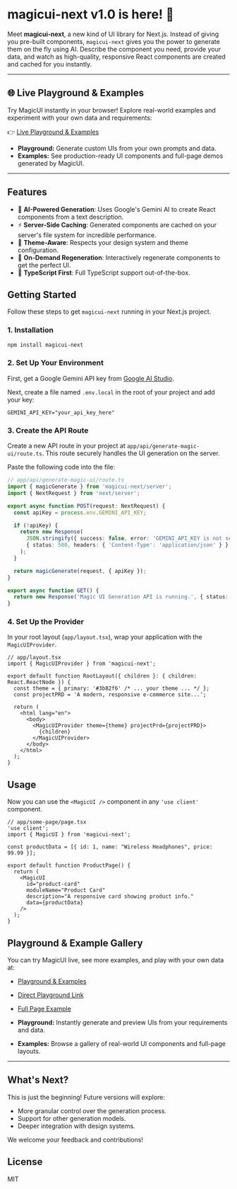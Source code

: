 # magicui-next v1.0 is here! 🚀

Meet **magicui-next**, a new kind of UI library for Next.js. Instead of giving you pre-built components, `magicui-next` gives you the power to generate them on the fly using AI. Describe the component you need, provide your data, and watch as high-quality, responsive React components are created and cached for you instantly.

---

## 🌐 Live Playground & Examples

Try MagicUI instantly in your browser! Explore real-world examples and experiment with your own data and requirements:

👉 [Live Playground & Examples](https://magicui-next-zeta.vercel.app/)

- **Playground:** Generate custom UIs from your own prompts and data.
- **Examples:** See production-ready UI components and full-page demos generated by MagicUI.

---

## Features

-   🤖 **AI-Powered Generation**: Uses Google's Gemini AI to create React components from a text description.
-   ⚡️ **Server-Side Caching**: Generated components are cached on your server's file system for incredible performance.
-   🎨 **Theme-Aware**: Respects your design system and theme configuration.
-   🔄 **On-Demand Regeneration**: Interactively regenerate components to get the perfect UI.
-   🎯 **TypeScript First**: Full TypeScript support out-of-the-box.

## Getting Started

Follow these steps to get `magicui-next` running in your Next.js project.

### 1. Installation

```bash
npm install magicui-next
```

### 2. Set Up Your Environment

First, get a Google Gemini API key from [Google AI Studio](https://aistudio.google.com/app/apikey).

Next, create a file named `.env.local` in the root of your project and add your key:

```env
GEMINI_API_KEY="your_api_key_here"
```

### 3. Create the API Route

Create a new API route in your project at `app/api/generate-magic-ui/route.ts`. This route securely handles the UI generation on the server.

Paste the following code into the file:

```ts
// app/api/generate-magic-ui/route.ts
import { magicGenerate } from 'magicui-next/server';
import { NextRequest } from 'next/server';

export async function POST(request: NextRequest) {
  const apiKey = process.env.GEMINI_API_KEY;

  if (!apiKey) {
    return new Response(
      JSON.stringify({ success: false, error: 'GEMINI_API_KEY is not set on the server.' }),
      { status: 500, headers: { 'Content-Type': 'application/json' } }
    );
  }

  return magicGenerate(request, { apiKey });
}

export async function GET() {
  return new Response('Magic UI Generation API is running.', { status: 200 });
}
```

### 4. Set Up the Provider

In your root layout (`app/layout.tsx`), wrap your application with the `MagicUIProvider`.

```tsx
// app/layout.tsx
import { MagicUIProvider } from 'magicui-next';

export default function RootLayout({ children }: { children: React.ReactNode }) {
  const theme = { primary: '#3b82f6' /* ... your theme ... */ };
  const projectPRD = 'A modern, responsive e-commerce site...';

  return (
    <html lang="en">
      <body>
        <MagicUIProvider theme={theme} projectPrd={projectPRD}>
          {children}
        </MagicUIProvider>
      </body>
    </html>
  );
}
```

## Usage

Now you can use the `<MagicUI />` component in any `'use client'` component.

```tsx
// app/some-page/page.tsx
'use client';
import { MagicUI } from 'magicui-next';

const productData = [{ id: 1, name: "Wireless Headphones", price: 99.99 }];

export default function ProductPage() {
  return (
    <MagicUI
      id="product-card"
      moduleName="Product Card"
      description="A responsive card showing product info."
      data={productData}
    />
  );
}
```

## Playground & Example Gallery

You can try MagicUI live, see more examples, and play with your own data at:

- [Playground & Examples](https://magicui-next-zeta.vercel.app/)
- [Direct Playground Link](https://magicui-next-zeta.vercel.app/playground)
- [Full Page Example](https://magicui-next-zeta.vercel.app/magic-ui-demo/full-page)

- **Playground:** Instantly generate and preview UIs from your requirements and data.
- **Examples:** Browse a gallery of real-world UI components and full-page layouts.

---

## What's Next?

This is just the beginning! Future versions will explore:

-   More granular control over the generation process.
-   Support for other generation models.
-   Deeper integration with design systems.

We welcome your feedback and contributions!

## License

MIT

